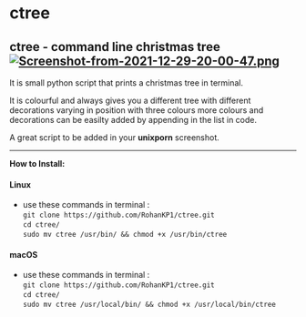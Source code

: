 # ctree
ctree - command line christmas tree
[![Screenshot-from-2021-12-29-20-00-47.png](https://i.postimg.cc/X7M6RTr9/Screenshot-from-2021-12-29-20-00-47.png)](https://postimg.cc/mhSnMpNr)
------

It is small python script that prints a christmas tree in terminal.

It is colourful and always gives you a different tree with different
decorations varying in position with three colours more colours and
decorations can be easilty added by appending in the list in code.

A great script to be added in your **unixporn** screenshot.

------

**How to Install:**
 <br />
#### Linux
* use these commands in terminal :
<br />`git clone https://github.com/RohanKP1/ctree.git`
<br />`cd ctree/`
<br />`sudo mv ctree /usr/bin/ && chmod +x /usr/bin/ctree`

#### macOS
* use these commands in terminal :
<br />`git clone https://github.com/RohanKP1/ctree.git`
<br />`cd ctree/`
<br />`sudo mv ctree /usr/local/bin/ && chmod +x /usr/local/bin/ctree`
